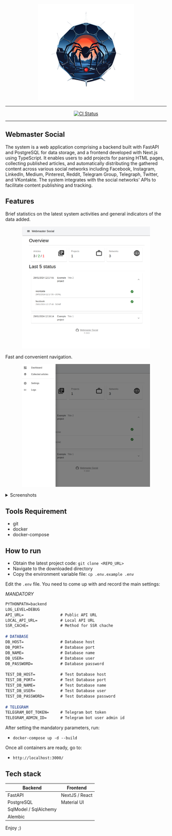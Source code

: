 <p align="center">
    <img width="300" height="300" src="media/wm-social-logo.png" />
</p>

<hr />

<p align="center">
	<a href="https://github.com/alexmudrak/webmaster-social/actions/workflows/ci-backend.yaml" target="_blank">
    <img src="https://github.com/alexmudrak/webmaster-social/actions/workflows/ci-backend.yaml/badge.svg?branch=master" alt="CI Status">
	</a>
</p>

<hr />

## Webmaster Social

The system is a web application comprising a backend built with FastAPI and
PostgreSQL for data storage, and a frontend developed with Next.js using
TypeScript. It enables users to add projects for parsing HTML pages,
collecting published articles, and automatically distributing the gathered
content across various social networks including Facebook, Instagram,
LinkedIn, Medium, Pinterest, Reddit, Telegram Group, Telegraph, Twitter, and
VKontakte. The system integrates with the social networks' APIs to facilitate
content publishing and tracking.

## Features

Brief statistics on the latest system activities and general indicators of the
data added.

<p align="center">
    <img width="400" src="media/page-dashboard.png" />
</p>

Fast and convenient navigation.

<p align="center">
    <img width="400" src="media/app-drawer.png" />
</p>

<details><summary>Screenshots</summary>

A page for displaying all collected materials of projects and the publication
status on social networks.

<p align="center">
    <img width="400" src="media/page-collected-articles.png" />
</p>

Project settings page with buttons to initiate tasks for collecting materials
and posting to social networks.

<p align="center">
    <img width="400" src="media/page-settings-project.png" />
</p>

Project editing modal window.

<p align="center">
    <img width="400" src="media/page-settings-project-add-edit.png" />
</p>

Page displaying all available modules for publishing to social networks.

<p align="center">
    <img width="400" src="media/page-settings-social-list.png" />
</p>

Social network settings window for each project.

<p align="center">
    <img width="400" src="media/page-settings-social-list-edit-vk.png" />
</p>

Logs page.

<p align="center">
    <img width="400" src="media/page-logs.png" />
</p>
</details>

## Tools Requirement

- git
- docker
- docker-compose

## How to run

- Obtain the latest project code: `git clone <REPO_URL>`
- Navigate to the downloaded directory
- Copy the environment variable file: `cp .env.example .env`

Edit the `.env` file. You need to come up with and record the main settings:

_MANDATORY_

```markdown
PYTHONPATH=backend
LOG_LEVEL=DEBUG
API_URL=                # Public API URL
LOCAL_API_URL=          # Local API URL
SSR_CACHE=              # Method for SSR chache

# DATABASE
DB_HOST=                # Database host
DB_PORT=                # Database port
DB_NAME=                # Database name
DB_USER=                # Database user
DB_PASSWORD=            # Database password

TEST_DB_HOST=           # Test Database host
TEST_DB_PORT=           # Test Database port
TEST_DB_NAME=           # Test Database name
TEST_DB_USER=           # Test Database user
TEST_DB_PASSWORD=       # Test Database password

# TELEGRAM
TELEGRAM_BOT_TOKEN=     # Telegram bot token
TELEGRAM_ADMIN_ID=      # Telegram bot user admin id
```

After setting the mandatory parameters, run:

- `docker-compose up -d --build`

Once all containers are ready, go to:

- `http://localhost:3000/`

## Tech stack

| Backend               | Frontend       |
| --------------------- | -------------- |
| FastAPI               | NextJS / React |
| PostgreSQL            | Material UI    |
| SqlModel / SqlAlchemy |                |
| Alembic               |                |

Enjoy ;)
